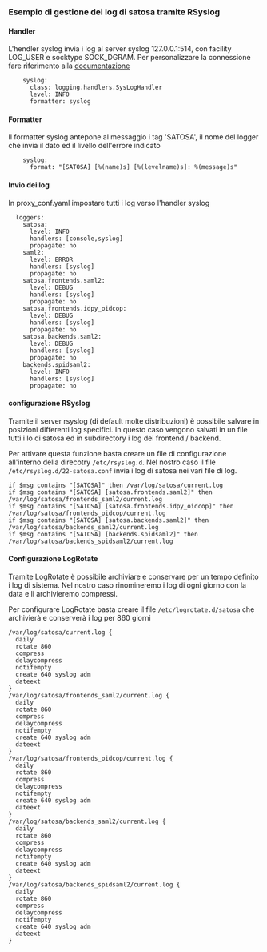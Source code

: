### Esempio di gestione dei log di satosa tramite RSyslog ###

#### Handler ####
L'hendler syslog invia i log al server syslog 127.0.0.1:514, con facility LOG_USER e socktype SOCK_DGRAM. 
Per personalizzare la connessione fare riferimento alla [documentazione](https://docs.python.org/3/library/logging.handlers.html#sysloghandler)
```
    syslog:
      class: logging.handlers.SysLogHandler
      level: INFO
      formatter: syslog
```
#### Formatter ####
Il formatter syslog antepone al messaggio i tag 'SATOSA', il nome del logger che invia il dato ed il livello dell'errore indicato
```
    syslog:
      format: "[SATOSA] [%(name)s] [%(levelname)s]: %(message)s"
```

#### Invio dei log ####
In proxy_conf.yaml impostare tutti i log verso l'handler syslog
```
  loggers:
    satosa:
      level: INFO
      handlers: [console,syslog]
      propagate: no
    saml2:
      level: ERROR
      handlers: [syslog]
      propagate: no
    satosa.frontends.saml2:
      level: DEBUG
      handlers: [syslog]
      propagate: no
    satosa.frontends.idpy_oidcop:
      level: DEBUG
      handlers: [syslog]
      propagate: no
    satosa.backends.saml2:
      level: DEBUG
      handlers: [syslog]
      propagate: no
    backends.spidsaml2:
      level: INFO
      handlers: [syslog]
      propagate: no
```
#### configurazione RSyslog ####
Tramite il server rsyslog (di default molte distribuzioni) è possibile salvare in posizioni differenti log specifici. 
In questo caso vengono salvati in un file tutti i lo di satosa ed in subdirectory i log dei frontend / backend.

Per attivare questa funzione basta creare un file di configurazione all'interno della direcotry `/etc/rsyslog.d`. 
Nel nostro caso il file `/etc/rsyslog.d/22-satosa.conf` invia i log di satosa nei vari file di log.
```
if $msg contains "[SATOSA]" then /var/log/satosa/current.log
if $msg contains "[SATOSA] [satosa.frontends.saml2]" then /var/log/satosa/frontends_saml2/current.log
if $msg contains "[SATOSA] [satosa.frontends.idpy_oidcop]" then /var/log/satosa/frontends_oidcop/current.log
if $msg contains "[SATOSA] [satosa.backends.saml2]" then /var/log/satosa/backends_saml2/current.log
if $msg contains "[SATOSA] [backends.spidsaml2]" then /var/log/satosa/backends_spidsaml2/current.log

```

#### Configurazione LogRotate ####
Tramite LogRotate è possibile archiviare e conservare per un tempo definito i log di sistema.
Nel nostro caso rinomineremo i log di ogni giorno con la data e li archivieremo compressi.

Per configurare LogRotate basta creare il file `/etc/logrotate.d/satosa` che archivierà e conserverà i log per 860 giorni
```
/var/log/satosa/current.log {
  daily
  rotate 860
  compress
  delaycompress
  notifempty
  create 640 syslog adm
  dateext
}
/var/log/satosa/frontends_saml2/current.log {
  daily
  rotate 860
  compress
  delaycompress
  notifempty
  create 640 syslog adm
  dateext
}
/var/log/satosa/frontends_oidcop/current.log {
  daily
  rotate 860
  compress
  delaycompress
  notifempty
  create 640 syslog adm
  dateext
}
/var/log/satosa/backends_saml2/current.log {
  daily
  rotate 860
  compress
  delaycompress
  notifempty
  create 640 syslog adm
  dateext
}
/var/log/satosa/backends_spidsaml2/current.log {
  daily
  rotate 860
  compress
  delaycompress
  notifempty
  create 640 syslog adm
  dateext
}
```
